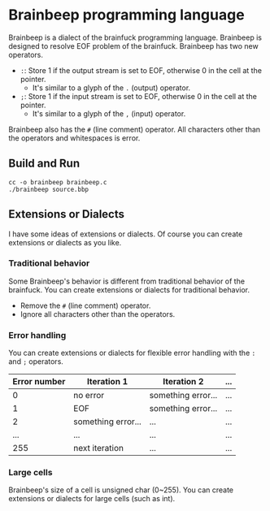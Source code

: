 # Brainbeep programming language

Brainbeep is a dialect of the brainfuck programming language. Brainbeep is designed to resolve EOF problem of the brainfuck. Brainbeep has two new operators.

- `:`: Store 1 if the output stream is set to EOF, otherwise 0 in the cell at the pointer.
  - It's similar to a glyph of the `.` (output) operator.
- `;`: Store 1 if the input stream is set to EOF, otherwise 0 in the cell at the pointer.
  - It's similar to a glyph of the `,` (input) operator.

Brainbeep also has the `#` (line comment) operator. All characters other than the operators and whitespaces is error.

## Build and Run

```
cc -o brainbeep brainbeep.c
./brainbeep source.bbp
```

## Extensions or Dialects

I have some ideas of extensions or dialects. Of course you can create extensions or dialects as you like.

### Traditional behavior

Some Brainbeep's behavior is different from traditional behavior of the brainfuck. You can create extensions or dialects for traditional behavior.

- Remove the `#` (line comment) operator.
- Ignore all characters other than the operators.

### Error handling

You can create extensions or dialects for flexible error handling with the `:` and `;` operators.

| Error number | Iteration 1        | Iteration 2        | ...     |
| ------------ | ------------------ | ------------------ | ------- |
| 0            | no error           | something error... | ...     |
| 1            | EOF                | something error... | ...     |
| 2            | something error... | ...                | ...     |
| ...          | ...                | ...                | ...     |
| 255          | next iteration     | ...                | ...     |

### Large cells

Brainbeep's size of a cell is unsigned char (0\~255). You can create extensions or dialects for large cells (such as int).
